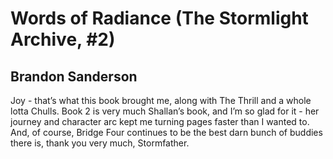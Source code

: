# Words of Radiance (The Stormlight Archive, #2)
## Brandon Sanderson
Joy - that’s what this book brought me, along with The Thrill and a whole lotta Chulls. Book 2 is very much Shallan’s book, and I’m so glad for it - her journey and character arc kept me turning pages faster than I wanted to. And, of course, Bridge Four continues to be the best darn bunch of buddies there is, thank you very much, Stormfather.
